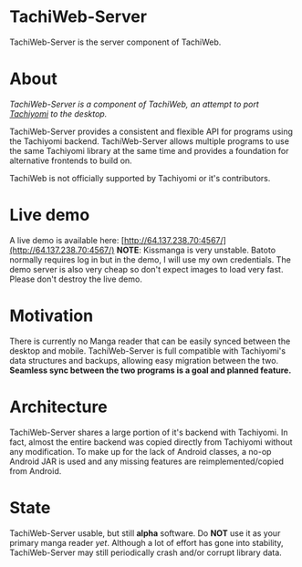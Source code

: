 # TachiWeb-Server
TachiWeb-Server is the server component of TachiWeb.

# About
*TachiWeb-Server is a component of TachiWeb, an attempt to port [Tachiyomi](https://github.com/inorichi/tachiyomi) to the desktop.*

TachiWeb-Server provides a consistent and flexible API for programs using the Tachiyomi backend.
TachiWeb-Server allows multiple programs to use the same Tachiyomi library at the same time and provides a foundation for alternative frontends to build on.

TachiWeb is not officially supported by Tachiyomi or it's contributors.

# Live demo
A live demo is available here: [http://64.137.238.70:4567/](http://64.137.238.70:4567/)
**NOTE**: Kissmanga is very unstable. Batoto normally requires log in but in the demo, I will use my own credentials.
The demo server is also very cheap so don't expect images to load very fast.
Please don't destroy the live demo.

# Motivation
There is currently no Manga reader that can be easily synced between the desktop and mobile.
TachiWeb-Server is full compatible with Tachiyomi's data structures and backups, allowing easy migration between the two.
**Seamless sync between the two programs is a goal and planned feature.**

# Architecture
TachiWeb-Server shares a large portion of it's backend with Tachiyomi.
In fact, almost the entire backend was copied directly from Tachiyomi without any modification.
To make up for the lack of Android classes, a no-op Android JAR is used and any missing features are reimplemented/copied from Android.

# State
TachiWeb-Server usable, but still **alpha** software.
Do **NOT** use it as your primary manga reader *yet*.
Although a lot of effort has gone into stability, TachiWeb-Server may still periodically crash and/or corrupt library data.